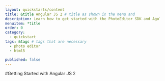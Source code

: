 ```yaml
---
layout: quickstarts/content
title: &title Angular JS 2 # title as shown in the menu and 
description: Learn how to get started with the PhotoEditor SDK and Agular JS 2 and how to swiftly integrate the SDK into an Angular JS 2 application with this Quick Start.
menuitem: *title
order: 0
category: 
  - quickstart
tags: &tags # tags that are necessary
  - photo editor 
  - html5

published: false
---
```




#Getting Started with Angular JS 2

